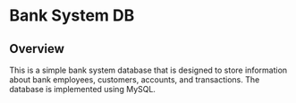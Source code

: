 Bank System DB
================
Overview
--------
This is a simple bank system database that is designed to store information about bank employees, customers, accounts, and transactions.
The database is implemented using MySQL.

